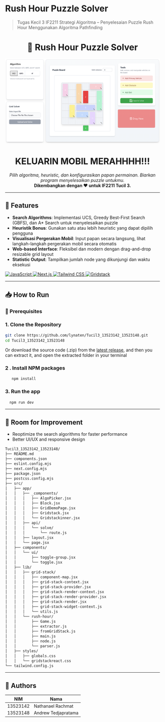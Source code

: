 # Rush Hour Puzzle Solver

> Tugas Kecil 3 IF2211 Strategi Algoritma – Penyelesaian Puzzle Rush Hour Menggunakan Algoritma Pathfinding

<h1 align="center">🚗 Rush Hour Puzzle Solver</h1>

<p align="center">
    <img src="public/img/title.png" width="1000px" />
</p>

<div align="center">
  <h1>KELUARIN MOBIL MERAHHHH!!!</h1>
  <i>Pilih algoritma, heuristic, dan konfigurasikan papan permainan. Biarkan program menyelesaikan puzzle untukmu.</i>
  <br>
  <b>Dikembangkan dengan ❤️ untuk IF2211 Tucil 3.</b>
</div>

---

## 🌟 Features

-   **Search Algorithms**: Implementasi UCS, Greedy Best-First Search (GBFS), dan A\* Search untuk menyelesaikan puzzle
-   **Heuristik Bonus**: Gunakan satu atau lebih heuristic yang dapat dipilih pengguna
-   **Visualisasi Pergerakan Mobil**: Input papan secara langsung, lihat langkah-langkah pergerakan mobil secara otomatis
-   **Web-based Interface**: Fleksibel dan modern dengan drag-and-drop resizable grid layout
-   **Statistic Output**: Tampilkan jumlah node yang dikunjungi dan waktu eksekusi

<p align="left">
    <a href="https://www.javascript.com/">
        <img src="https://img.shields.io/badge/JavaScript-F7DF1E?style=for-the-badge&logo=javascript&logoColor=black" alt="JavaScript">
    </a>
    <a href="https://nextjs.org/">
        <img src="https://img.shields.io/badge/Next.js-black?style=for-the-badge&logo=next.js&logoColor=white" alt="Next.js">
    </a>
    <a href="https://tailwindcss.com/">
        <img src="https://img.shields.io/badge/Tailwind%20CSS-38B2AC?style=for-the-badge&logo=tailwind-css&logoColor=white" alt="Tailwind CSS">
    </a>
    <a href="https://gridstackjs.com/">
        <img src="https://img.shields.io/badge/Gridstack.js-00A6D8?style=for-the-badge&logo=gridstack&logoColor=white" alt="Gridstack">
    </a>
</p>

---

## 📥 How to Run

### 🔧 Prerequisites

### 1. Clone the Repository

```bash
git clone https://github.com/lynaten/Tucil3_13523142_13523148.git
cd Tucil3_13523142_13523148
```

Or download the source code (.zip) from the [latest release](https://github.com/lynaten/Tucil3_13523142_13523148/releases/latest), and then you can extract it, and open the extracted folder in your terminal

### 2 . Install NPM packages

```sh
   npm install
```

### 3. Run the app

```sh
  npm run dev
```

---

## 🚧 Room for Improvement

-   Reoptimize the search algorithms for faster performance
-   Better UI/UX and responsive design

```
Tucil3_13523142_13523148/
├── README.md
├── components.json
├── eslint.config.mjs
├── next.config.mjs
├── package.json
├── postcss.config.mjs
├── src/
│   ├── app/
│   │   ├── _components/
│   │   │   ├── AlgoPicker.jsx
│   │   │   ├── Block.jsx
│   │   │   ├── GridDemoPage.jsx
│   │   │   ├── Gridstack.jsx
│   │   │   └── Gridstackinner.jsx
│   │   ├── api/
│   │   │   └── solve/
│   │   │       └── route.js
│   │   ├── layout.jsx
│   │   └── page.jsx
│   ├── components/
│   │   └── ui/
│   │       ├── toggle-group.jsx
│   │       └── toggle.jsx
│   ├── lib/
│   │   ├── grid-stack/
│   │   │   ├── component-map.jsx
│   │   │   ├── grid-stack-context.jsx
│   │   │   ├── grid-stack-provider.jsx
│   │   │   ├── grid-stack-render-context.jsx
│   │   │   ├── grid-stack-render-provider.jsx
│   │   │   ├── grid-stack-render.jsx
│   │   │   ├── grid-stack-widget-context.js
│   │   │   └── utils.js
│   │   └── rush-hour/
│   │       ├── Game.js
│   │       ├── extractor.js
│   │       ├── fromGridStack.js
│   │       ├── main.js
│   │       ├── node.js
│   │       └── parser.js
│   ├── styles/
│   │   ├── globals.css
│   │   └── gridstackreact.css
└── tailwind.config.js
```

---

## 🪪 Authors

| NIM      | Nama                |
| -------- | ------------------- |
| 13523142 | Nathanael Rachmat   |
| 13523148 | Andrew Tedjapratama |
